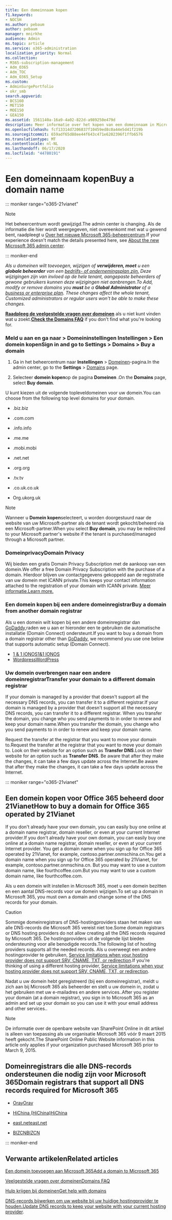 ```yaml
---
title: Een domeinnaam kopen
f1.keywords:
- NOCSH
ms.author: pebaum
author: pebaum
manager: mnirkhe
audience: Admin
ms.topic: article
ms.service: o365-administration
localization_priority: Normal
ms.collection:
- M365-subscription-management
- Adm_O365
- Adm_TOC
- Adm_O365_Setup
ms.custom:
- AdminSurgePortfolio
- okr_smb
search.appverid:
- BCS160
- MET150
- MOE150
- GEA150
ms.assetid: 1561140a-16a9-4a02-822d-a989250e479d
description: Meer informatie over het kopen van een domeinnaam in Microsoft 365.
ms.openlocfilehash: fcf13314d7206837f10459ed8c0a44e5d41f219b
ms.sourcegitcommit: 659adf65d88ee44f643c471e6202396f1ffb6576
ms.translationtype: MT
ms.contentlocale: nl-NL
ms.lasthandoff: 06/17/2020
ms.locfileid: "44780191"
---
```

# <a name="buy-a-domain-name"></a><span data-ttu-id="4b0e8-103">Een domeinnaam kopen</span><span class="sxs-lookup"><span data-stu-id="4b0e8-103">Buy a domain name</span></span>

::: moniker range="o365-21vianet"

> [!NOTE]
> <span data-ttu-id="4b0e8-104">Het beheercentrum wordt gewijzigd.</span><span class="sxs-lookup"><span data-stu-id="4b0e8-104">The admin center is changing.</span></span> <span data-ttu-id="4b0e8-105">Als de informatie die hier wordt weergegeven, niet overeenkomt met wat u gewend bent, raadpleegt u [Over het nieuwe Microsoft 365-beheercentrum](https://docs.microsoft.com/microsoft-365/admin/microsoft-365-admin-center-preview?view=o365-21vianet).</span><span class="sxs-lookup"><span data-stu-id="4b0e8-105">If your experience doesn't match the details presented here, see [About the new Microsoft 365 admin center](https://docs.microsoft.com/microsoft-365/admin/microsoft-365-admin-center-preview?view=o365-21vianet).</span></span>

::: moniker-end

 <span data-ttu-id="4b0e8-106">*Als u domeinen wilt toevoegen, wijzigen of **verwijderen, moet** u een **globale beheerder** van een [bedrijfs- of ondernemingsplan zijn.](https://products.office.com/business/office) Deze wijzigingen zijn van invloed op de hele tenant, *aangepaste beheerders* of *gewone gebruikers* kunnen deze wijzigingen niet aanbrengen.*</span><span class="sxs-lookup"><span data-stu-id="4b0e8-106">*To Add, modify or remove domains you **must** be a **Global Administrator** of a [business or enterprise plan](https://products.office.com/business/office). These changes affect the whole tenant, *Customized administrators* or *regular users* won't be able to make these changes.*</span></span>  

 <span data-ttu-id="4b0e8-107">**[Raadpleeg de veelgestelde vragen over domeinen](../setup/domains-faq.md)** als u niet kunt vinden wat u zoekt.</span><span class="sxs-lookup"><span data-stu-id="4b0e8-107">**[Check the Domains FAQ](../setup/domains-faq.md)** if you don't find what you're looking for.</span></span> 
  
### <a name="sign-in-and-go-to-settings--domains--buy-a-domain"></a><span data-ttu-id="4b0e8-108">Meld u aan en ga naar \> Domeininstellingen Instellingen \> Een domein kopen</span><span class="sxs-lookup"><span data-stu-id="4b0e8-108">Sign in and go to Settings \> Domains \> Buy a domain</span></span>

1. <span data-ttu-id="4b0e8-109">Ga in het beheercentrum naar **Instellingen** \> <a href="https://go.microsoft.com/fwlink/p/?linkid=834818" target="_blank">Domeinen</a>-pagina.</span><span class="sxs-lookup"><span data-stu-id="4b0e8-109">In the admin center, go to the **Settings** \> <a href="https://go.microsoft.com/fwlink/p/?linkid=834818" target="_blank">Domains</a> page.</span></span>
    
3. <span data-ttu-id="4b0e8-110">Selecteer **domein kopen**op de pagina **Domeinen** .</span><span class="sxs-lookup"><span data-stu-id="4b0e8-110">On the **Domains** page, select **Buy domain**.</span></span>
    
<span data-ttu-id="4b0e8-111">U kunt kiezen uit de volgende topleveldomeinen voor uw domein.</span><span class="sxs-lookup"><span data-stu-id="4b0e8-111">You can choose from the following top level domains for your domain.</span></span>
  
- <span data-ttu-id="4b0e8-112">.biz</span><span class="sxs-lookup"><span data-stu-id="4b0e8-112">.biz</span></span>
    
- <span data-ttu-id="4b0e8-113">.com</span><span class="sxs-lookup"><span data-stu-id="4b0e8-113">.com</span></span>
    
- <span data-ttu-id="4b0e8-114">.info</span><span class="sxs-lookup"><span data-stu-id="4b0e8-114">.info</span></span>
    
- <span data-ttu-id="4b0e8-115">.me</span><span class="sxs-lookup"><span data-stu-id="4b0e8-115">.me</span></span>
    
- <span data-ttu-id="4b0e8-116">.mobi</span><span class="sxs-lookup"><span data-stu-id="4b0e8-116">.mobi</span></span>
    
- <span data-ttu-id="4b0e8-117">.net</span><span class="sxs-lookup"><span data-stu-id="4b0e8-117">.net</span></span>
    
- <span data-ttu-id="4b0e8-118">.org</span><span class="sxs-lookup"><span data-stu-id="4b0e8-118">.org</span></span>
    
- <span data-ttu-id="4b0e8-119">.tv</span><span class="sxs-lookup"><span data-stu-id="4b0e8-119">.tv</span></span>
    
- <span data-ttu-id="4b0e8-120">.co.uk</span><span class="sxs-lookup"><span data-stu-id="4b0e8-120">.co.uk</span></span>
    
- <span data-ttu-id="4b0e8-121">Org.uk</span><span class="sxs-lookup"><span data-stu-id="4b0e8-121">org.uk</span></span>
    

> [!NOTE]
> <span data-ttu-id="4b0e8-122">Wanneer u **Domein kopen**selecteert, u worden doorgestuurd naar de website van uw Microsoft-partner als de tenant wordt gekocht/beheerd via een Microsoft-partner.</span><span class="sxs-lookup"><span data-stu-id="4b0e8-122">When you select **Buy domain**, you may be redirected to your Microsoft partner's website if the tenant is purchased/managed through a Microsoft partner.</span></span>

### <a name="domain-privacy"></a><span data-ttu-id="4b0e8-123">Domeinprivacy</span><span class="sxs-lookup"><span data-stu-id="4b0e8-123">Domain Privacy</span></span>
<span data-ttu-id="4b0e8-124">Wij bieden een gratis Domain Privacy Subscription met de aankoop van een domein.</span><span class="sxs-lookup"><span data-stu-id="4b0e8-124">We offer a free Domain Privacy Subscription with the purchase of a domain.</span></span> <span data-ttu-id="4b0e8-125">Hierdoor blijven uw contactgegevens gekoppeld aan de registratie van uw domein met ICANN private.</span><span class="sxs-lookup"><span data-stu-id="4b0e8-125">This keeps your contact information attached to the registration of your domain with ICANN private.</span></span> [<span data-ttu-id="4b0e8-126">Meer informatie.</span><span class="sxs-lookup"><span data-stu-id="4b0e8-126">Learn more.</span></span>](https://whois.icann.org/en/privacy-and-proxy-services)
  
### <a name="buy-a-domain-from-another-domain-registrar"></a><span data-ttu-id="4b0e8-127">Een domein kopen bij een andere domeinregistrar</span><span class="sxs-lookup"><span data-stu-id="4b0e8-127">Buy a domain from another domain registrar</span></span>
<span data-ttu-id="4b0e8-128">Als u een domein wilt kopen bij een andere domeinregistrar dan [GoDaddy,](https://www.godaddy.com)raden we u aan er hieronder een te gebruiken die automatische installatie (Domain Connect) ondersteunt.</span><span class="sxs-lookup"><span data-stu-id="4b0e8-128">If you want to buy a domain from a domain registrar other than [GoDaddy](https://www.godaddy.com), we recommend you use one below that supports automatic setup (Domain Connect).</span></span> 
  
- [<span data-ttu-id="4b0e8-129">1 &amp; 1 IONOS</span><span class="sxs-lookup"><span data-stu-id="4b0e8-129">1&amp;1 IONOS</span></span>](https://www.1and1.com/)
- [<span data-ttu-id="4b0e8-130">Wordpress</span><span class="sxs-lookup"><span data-stu-id="4b0e8-130">WordPress</span></span>](https://www.wordpress.com) 

   
### <a name="transfer-your-domain-to-a-different-domain-registrar"></a><span data-ttu-id="4b0e8-131">Uw domein overbrengen naar een andere domeinregistrar</span><span class="sxs-lookup"><span data-stu-id="4b0e8-131">Transfer your domain to a different domain registrar</span></span>

<span data-ttu-id="4b0e8-132">If your domain is managed by a provider that doesn't support all the necessary DNS records, you can transfer it to a different registrar.</span><span class="sxs-lookup"><span data-stu-id="4b0e8-132">If your domain is managed by a provider that doesn't support all the necessary DNS records, you can transfer it to a different registrar.</span></span> <span data-ttu-id="4b0e8-133">When you transfer the domain, you change who you send payments to in order to renew and keep your domain name.</span><span class="sxs-lookup"><span data-stu-id="4b0e8-133">When you transfer the domain, you change who you send payments to in order to renew and keep your domain name.</span></span>
  
<span data-ttu-id="4b0e8-134">Request the transfer at the registrar that you want to move your domain to.</span><span class="sxs-lookup"><span data-stu-id="4b0e8-134">Request the transfer at the registrar that you want to move your domain to.</span></span> <span data-ttu-id="4b0e8-135">Look on their website for an option such as **Transfer DNS**.</span><span class="sxs-lookup"><span data-stu-id="4b0e8-135">Look on their website for an option such as **Transfer DNS**.</span></span> <span data-ttu-id="4b0e8-136">Be aware that after they make the changes, it can take a few days update across the Internet.</span><span class="sxs-lookup"><span data-stu-id="4b0e8-136">Be aware that after they make the changes, it can take a few days update across the Internet.</span></span>
 



::: moniker range="o365-21vianet"
## <a name="how-to-buy-a-domain-for-office-365-operated-by-21vianet"></a><span data-ttu-id="4b0e8-137">Een domein kopen voor Office 365 beheerd door 21Vianet</span><span class="sxs-lookup"><span data-stu-id="4b0e8-137">How to buy a domain for Office 365 operated by 21Vianet</span></span>



<span data-ttu-id="4b0e8-138">If you don't already have your own domain, you can easily buy one online at a domain name registrar, domain reseller, or even at your current Internet provider.</span><span class="sxs-lookup"><span data-stu-id="4b0e8-138">If you don't already have your own domain, you can easily buy one online at a domain name registrar, domain reseller, or even at your current Internet provider.</span></span> <span data-ttu-id="4b0e8-139">You get a domain name when you sign up for Office 365 operated by 21Vianet, for example, contoso.partner.onmschina.cn.</span><span class="sxs-lookup"><span data-stu-id="4b0e8-139">You get a domain name when you sign up for Office 365 operated by 21Vianet, for example, contoso.partner.onmschina.cn.</span></span> <span data-ttu-id="4b0e8-140">But you may want to use a custom domain name, like fourthcoffee.com.</span><span class="sxs-lookup"><span data-stu-id="4b0e8-140">But you may want to use a custom domain name, like fourthcoffee.com.</span></span>
  
<span data-ttu-id="4b0e8-141">Als u een domein wilt instellen in Microsoft 365, moet u een domein bezitten en een aantal DNS-records voor uw domein wijzigen.</span><span class="sxs-lookup"><span data-stu-id="4b0e8-141">To set up a domain in Microsoft 365, you must own a domain and change some of the DNS records for your domain.</span></span>
  
> [!CAUTION]
> <span data-ttu-id="4b0e8-142">Sommige domeinregistrars of DNS-hostingproviders staan het maken van alle DNS-records die Microsoft 365 vereist niet toe.</span><span class="sxs-lookup"><span data-stu-id="4b0e8-142">Some domain registrars or DNS hosting providers do not allow creating all the DNS records required by Microsoft 365.</span></span> <span data-ttu-id="4b0e8-143">De hostingproviders uit de volgende lijst bieden ondersteuning voor alle benodigde records.</span><span class="sxs-lookup"><span data-stu-id="4b0e8-143">The following list of hosting providers supports all the needed records.</span></span> <span data-ttu-id="4b0e8-144">Als u overweegt een andere hostingprovider te gebruiken, [Service limitations when your hosting provider does not support SRV, CNAME, TXT, or redirection](https://support.microsoft.com/office/dfbb03e3-08c1-4c4e-b2f0-891665b29b77).</span><span class="sxs-lookup"><span data-stu-id="4b0e8-144">If you're thinking of using a different hosting provider, [Service limitations when your hosting provider does not support SRV, CNAME, TXT, or redirection](https://support.microsoft.com/office/dfbb03e3-08c1-4c4e-b2f0-891665b29b77).</span></span> 
  
<span data-ttu-id="4b0e8-145">Nadat u uw domein hebt geregistreerd (bij een domeinregistrar), meldt u zich aan bij Microsoft 365 als beheerder en stelt u uw domein in, zodat u het gebruiken met uw e-mailadres en andere services..</span><span class="sxs-lookup"><span data-stu-id="4b0e8-145">After you register your domain (at a domain registrar), you sign in to Microsoft 365 as an admin and set up your domain so you can use it with your email address and other services..</span></span>
  
> [!NOTE]
> <span data-ttu-id="4b0e8-146">De informatie over de openbare website van SharePoint Online in dit artikel is alleen van toepassing als uw organisatie Microsoft 365 vóór 9 maart 2015 heeft gekocht.</span><span class="sxs-lookup"><span data-stu-id="4b0e8-146">The SharePoint Online Public Website information in this article only applies if your organization purchased Microsoft 365 prior to March 9, 2015.</span></span> 

## <a name="domain-registrars-that-support-all-dns-records-required-for-microsoft-365"></a><span data-ttu-id="4b0e8-147">Domeinregistrars die alle DNS-records ondersteunen die nodig zijn voor Microsoft 365</span><span class="sxs-lookup"><span data-stu-id="4b0e8-147">Domain registrars that support all DNS records required for Microsoft 365</span></span>

- [<span data-ttu-id="4b0e8-148">Oray</span><span class="sxs-lookup"><span data-stu-id="4b0e8-148">Oray</span></span>](https://oray.com/)
    
- [<span data-ttu-id="4b0e8-149">HiChina (HiChina)</span><span class="sxs-lookup"><span data-stu-id="4b0e8-149">HiChina</span></span>](https://www.hichina.com/)
    
- [<span data-ttu-id="4b0e8-150">east.net</span><span class="sxs-lookup"><span data-stu-id="4b0e8-150">east.net</span></span>](http://www.east.net/)
    
- [<span data-ttu-id="4b0e8-151">BIZCN</span><span class="sxs-lookup"><span data-stu-id="4b0e8-151">BIZCN</span></span>](https://www.bizcn.com/)
    
::: moniker-end

## <a name="related-articles"></a><span data-ttu-id="4b0e8-152">Verwante artikelen</span><span class="sxs-lookup"><span data-stu-id="4b0e8-152">Related articles</span></span>

[<span data-ttu-id="4b0e8-153">Een domein toevoegen aan Microsoft 365</span><span class="sxs-lookup"><span data-stu-id="4b0e8-153">Add a domain to Microsoft 365</span></span>](../setup/add-domain.md)

[<span data-ttu-id="4b0e8-154">Veelgestelde vragen over domeinen</span><span class="sxs-lookup"><span data-stu-id="4b0e8-154">Domains FAQ</span></span>](../setup/domains-faq.md)

[<span data-ttu-id="4b0e8-155">Hulp krijgen bij domeinen</span><span class="sxs-lookup"><span data-stu-id="4b0e8-155">Get help with domains</span></span>](get-help-with-domains.md)

<span data-ttu-id="4b0e8-156">[DNS-records bijwerken om uw website bij uw huidige hostingprovider te houden.](https://docs.microsoft.com/microsoft-365/admin/dns/update-dns-records-to-retain-current-hosting-provider)</span><span class="sxs-lookup"><span data-stu-id="4b0e8-156">[Update DNS records to keep your website with your current hosting provider](https://docs.microsoft.com/microsoft-365/admin/dns/update-dns-records-to-retain-current-hosting-provider).</span></span>
